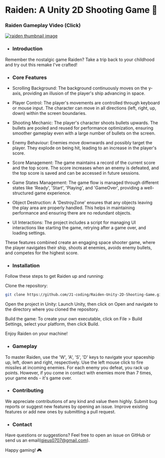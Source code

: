 # Raiden: A Unity 2D Shooting Game 🚀

### Raiden Gameplay Video (Click)
<a href="https://youtu.be/aI9E4yKLZ2Y">
<img src="http://img.youtube.com/vi/aI9E4yKLZ2Y/maxresdefault.jpg" alt="raiden thumbnail image">
</a>

* ### Introduction
Remember the nostalgic game Raiden? Take a trip back to your childhood and try out this remake I've crafted!

+ ### Core Features
 - Scrolling Background: The background continuously moves on the y-axis, providing an illusion of the player's ship advancing in space.

 + Player Control: The player's movements are controlled through keyboard or mouse input. The character can move in all directions (left, right, up, down) within the screen boundaries.

 + Shooting Mechanic: The player's character shoots bullets upwards. The bullets are pooled and reused for performance optimization, ensuring smoother gameplay even with a large number of bullets on the screen.

 + Enemy Behaviour: Enemies move downwards and possibly target the player. They explode on being hit, leading to an increase in the player's score.

 + Score Management: The game maintains a record of the current score and the top score. The score increases when an enemy is defeated, and the top score is saved and can be accessed in future sessions.

 + Game States Management: The game flow is managed through different states like 'Ready', 'Start', 'Playing', and 'GameOver', providing a well-structured game experience.

 + Object Destruction: A 'DestroyZone' ensures that any objects leaving the play area are properly handled. This helps in maintaining performance and ensuring there are no redundant objects.

 + UI Interactions: The project includes a script for managing UI interactions like starting the game, retrying after a game over, and loading settings.

These features combined create an engaging space shooter game, where the player navigates their ship, shoots at enemies, avoids enemy bullets, and competes for the highest score.

* ### Installation
Follow these steps to get Raiden up and running:

Clone the repository:
```bash
git clone https://github.com/J1-coding/Raiden-Unity-2D-Shooting-Game.git
```
Open the project in Unity: Launch Unity, then click on Open and navigate to the directory where you cloned the repository.

Build the game: To create your own executable, click on File > Build Settings, select your platform, then click Build.

Enjoy Raiden on your machine!


* ### Gameplay
To master Raiden, use the 'W', 'A', 'S', 'D' keys to navigate your spaceship up, left, down and right, respectively. Use the left mouse click to fire missiles at incoming enemies. For each enemy you defeat, you rack up points. However, if you come in contact with enemies more than 7 times, your game ends - it's game over.

* ### Contributing
We appreciate contributions of any kind and value them highly.
Submit bug reports or suggest new features by opening an issue.
Improve existing features or add new ones by submitting a pull request.

* ### Contact
Have questions or suggestions? Feel free to open an issue on GitHub or send us an email(gjeus0707@gmail.com).

Happy gaming! 🎮
